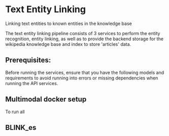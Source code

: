 # Text Entity Linking

Linking text entities to known entities in the knowledge base

The text entity linking pipeline consists of 3 services to perform the entity recognition, entity linking, as well as to provide the backend storage for 
the wikipedia knowledge base and index to store 'articles' data.



## Prerequisites:

Before running the services, ensure that you have the following models and requirements to avoid running into errors or missing dependencies 
when running the API services. 



## Multimodal docker setup

To run all 

## BLINK_es



